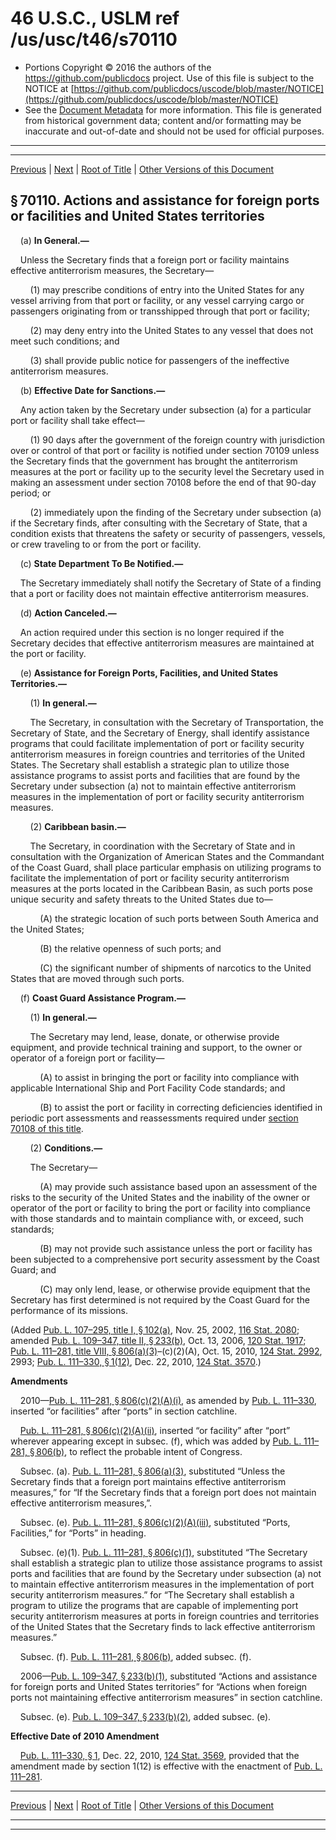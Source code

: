 ---
---

# 46 U.S.C., USLM ref /us/usc/t46/s70110

* Portions Copyright © 2016 the authors of the https://github.com/publicdocs project.
  Use of this file is subject to the NOTICE at [https://github.com/publicdocs/uscode/blob/master/NOTICE](https://github.com/publicdocs/uscode/blob/master/NOTICE)
* See the [Document Metadata](././../../../../../..//README.md) for more information.
  This file is generated from historical government data; content and/or formatting may be inaccurate and out-of-date and should not be used for official purposes.

----------
----------

[Previous](./../../../../../..//us/usc/t46/stVII/ch701/schI/m__us_usc_t46_s70109.md) | [Next](./../../../../../..//us/usc/t46/stVII/ch701/schI/m__us_usc_t46_s70111.md) | [Root of Title](./../../../../../../) | [Other Versions of this Document](https://publicdocs.github.io/go/links?ns=uslm&ref=%2Fus%2Fusc%2Ft46%2Fs70110)

## § 70110. Actions and assistance for foreign ports or facilities and United States territories

    (a) __In General.—__ 

    Unless the Secretary finds that a foreign port or facility maintains effective antiterrorism measures, the Secretary—

        (1) may prescribe conditions of entry into the United States for any vessel arriving from that port or facility, or any vessel carrying cargo or passengers originating from or transshipped through that port or facility;

        (2) may deny entry into the United States to any vessel that does not meet such conditions; and

        (3) shall provide public notice for passengers of the ineffective antiterrorism measures.

    (b) __Effective Date for Sanctions.—__ 

    Any action taken by the Secretary under subsection (a) for a particular port or facility shall take effect—

        (1) 90 days after the government of the foreign country with jurisdiction over or control of that port or facility is notified under section 70109 unless the Secretary finds that the government has brought the antiterrorism measures at the port or facility up to the security level the Secretary used in making an assessment under section 70108 before the end of that 90-day period; or

        (2) immediately upon the finding of the Secretary under subsection (a) if the Secretary finds, after consulting with the Secretary of State, that a condition exists that threatens the safety or security of passengers, vessels, or crew traveling to or from the port or facility.

    (c) __State Department To Be Notified.—__ 

    The Secretary immediately shall notify the Secretary of State of a finding that a port or facility does not maintain effective antiterrorism measures.

    (d) __Action Canceled.—__ 

    An action required under this section is no longer required if the Secretary decides that effective antiterrorism measures are maintained at the port or facility.

    (e) __Assistance for Foreign Ports, Facilities, and United States Territories.—__ 

        (1) __In general.—__ 

        The Secretary, in consultation with the Secretary of Transportation, the Secretary of State, and the Secretary of Energy, shall identify assistance programs that could facilitate implementation of port or facility security antiterrorism measures in foreign countries and territories of the United States. The Secretary shall establish a strategic plan to utilize those assistance programs to assist ports and facilities that are found by the Secretary under subsection (a) not to maintain effective antiterrorism measures in the implementation of port or facility security antiterrorism measures.

        (2) __Caribbean basin.—__ 

        The Secretary, in coordination with the Secretary of State and in consultation with the Organization of American States and the Commandant of the Coast Guard, shall place particular emphasis on utilizing programs to facilitate the implementation of port or facility security antiterrorism measures at the ports located in the Caribbean Basin, as such ports pose unique security and safety threats to the United States due to—

            (A) the strategic location of such ports between South America and the United States;

            (B) the relative openness of such ports; and

            (C) the significant number of shipments of narcotics to the United States that are moved through such ports.

    (f) __Coast Guard Assistance Program.—__ 

        (1) __In general.—__ 

        The Secretary may lend, lease, donate, or otherwise provide equipment, and provide technical training and support, to the owner or operator of a foreign port or facility—

            (A) to assist in bringing the port or facility into compliance with applicable International Ship and Port Facility Code standards; and

            (B) to assist the port or facility in correcting deficiencies identified in periodic port assessments and reassessments required under [section 70108 of this title][/us/usc/t46/s70108].

        (2) __Conditions.—__ 

        The Secretary—

            (A) may provide such assistance based upon an assessment of the risks to the security of the United States and the inability of the owner or operator of the port or facility to bring the port or facility into compliance with those standards and to maintain compliance with, or exceed, such standards;

            (B) may not provide such assistance unless the port or facility has been subjected to a comprehensive port security assessment by the Coast Guard; and

            (C) may only lend, lease, or otherwise provide equipment that the Secretary has first determined is not required by the Coast Guard for the performance of its missions.

(Added [Pub. L. 107–295, title I, § 102(a)][/us/pl/107/295/s102/a], Nov. 25, 2002, [116 Stat. 2080][/us/stat/116/2080]; amended [Pub. L. 109–347, title II, § 233(b)][/us/pl/109/347/s233/b], Oct. 13, 2006, [120 Stat. 1917][/us/stat/120/1917]; [Pub. L. 111–281, title VIII, § 806(a)(3)][/us/pl/111/281/s806/a/3]–(c)(2)(A), Oct. 15, 2010, [124 Stat. 2992][/us/stat/124/2992], 2993; [Pub. L. 111–330, § 1(12)][/us/pl/111/330/s1/12], Dec. 22, 2010, [124 Stat. 3570][/us/stat/124/3570].)

 __Amendments__ 

    2010—[Pub. L. 111–281, § 806(c)(2)(A)(i)][/us/pl/111/281/s806/c/2/A/i], as amended by [Pub. L. 111–330][/us/pl/111/330], inserted “or facilities” after “ports” in section catchline.

    [Pub. L. 111–281, § 806(c)(2)(A)(ii)][/us/pl/111/281/s806/c/2/A/ii], inserted “or facility” after “port” wherever appearing except in subsec. (f), which was added by [Pub. L. 111–281, § 806(b)][/us/pl/111/281/s806/b], to reflect the probable intent of Congress.

    Subsec. (a). [Pub. L. 111–281, § 806(a)(3)][/us/pl/111/281/s806/a/3], substituted “Unless the Secretary finds that a foreign port maintains effective antiterrorism measures,” for “If the Secretary finds that a foreign port does not maintain effective antiterrorism measures,”.

    Subsec. (e). [Pub. L. 111–281, § 806(c)(2)(A)(iii)][/us/pl/111/281/s806/c/2/A/iii], substituted “Ports, Facilities,” for “Ports” in heading.

    Subsec. (e)(1). [Pub. L. 111–281, § 806(c)(1)][/us/pl/111/281/s806/c/1], substituted “The Secretary shall establish a strategic plan to utilize those assistance programs to assist ports and facilities that are found by the Secretary under subsection (a) not to maintain effective antiterrorism measures in the implementation of port security antiterrorism measures.” for “The Secretary shall establish a program to utilize the programs that are capable of implementing port security antiterrorism measures at ports in foreign countries and territories of the United States that the Secretary finds to lack effective antiterrorism measures.”

    Subsec. (f). [Pub. L. 111–281, § 806(b)][/us/pl/111/281/s806/b], added subsec. (f).

    2006—[Pub. L. 109–347, § 233(b)(1)][/us/pl/109/347/s233/b/1], substituted “Actions and assistance for foreign ports and United States territories” for “Actions when foreign ports not maintaining effective antiterrorism measures” in section catchline.

    Subsec. (e). [Pub. L. 109–347, § 233(b)(2)][/us/pl/109/347/s233/b/2], added subsec. (e).

 __Effective Date of 2010 Amendment__ 

    [Pub. L. 111–330, § 1][/us/pl/111/330/s1], Dec. 22, 2010, [124 Stat. 3569][/us/stat/124/3569], provided that the amendment made by section 1(12) is effective with the enactment of [Pub. L. 111–281][/us/pl/111/281].

----------

[Previous](./../../../../../..//us/usc/t46/stVII/ch701/schI/m__us_usc_t46_s70109.md) | [Next](./../../../../../..//us/usc/t46/stVII/ch701/schI/m__us_usc_t46_s70111.md) | [Root of Title](./../../../../../../) | [Other Versions of this Document](https://publicdocs.github.io/go/links?ns=uslm&ref=%2Fus%2Fusc%2Ft46%2Fs70110)

----------
----------

[/us/usc/t46/s70108]: https://publicdocs.github.io/go/links?ns=uslm&ref=%2Fus%2Fusc%2Ft46%2Fs70108
[/us/pl/107/295/s102/a]: https://publicdocs.github.io/go/links?ns=uslm&ref=%2Fus%2Fpl%2F107%2F295%2Fs102%2Fa
[/us/stat/116/2080]: https://publicdocs.github.io/go/links?ns=uslm&ref=%2Fus%2Fstat%2F116%2F2080
[/us/pl/109/347/s233/b]: https://publicdocs.github.io/go/links?ns=uslm&ref=%2Fus%2Fpl%2F109%2F347%2Fs233%2Fb
[/us/stat/120/1917]: https://publicdocs.github.io/go/links?ns=uslm&ref=%2Fus%2Fstat%2F120%2F1917
[/us/pl/111/281/s806/a/3]: https://publicdocs.github.io/go/links?ns=uslm&ref=%2Fus%2Fpl%2F111%2F281%2Fs806%2Fa%2F3
[/us/stat/124/2992]: https://publicdocs.github.io/go/links?ns=uslm&ref=%2Fus%2Fstat%2F124%2F2992
[/us/pl/111/330/s1/12]: https://publicdocs.github.io/go/links?ns=uslm&ref=%2Fus%2Fpl%2F111%2F330%2Fs1%2F12
[/us/stat/124/3570]: https://publicdocs.github.io/go/links?ns=uslm&ref=%2Fus%2Fstat%2F124%2F3570
[/us/pl/111/281/s806/c/2/A/i]: https://publicdocs.github.io/go/links?ns=uslm&ref=%2Fus%2Fpl%2F111%2F281%2Fs806%2Fc%2F2%2FA%2Fi
[/us/pl/111/330]: https://publicdocs.github.io/go/links?ns=uslm&ref=%2Fus%2Fpl%2F111%2F330
[/us/pl/111/281/s806/c/2/A/ii]: https://publicdocs.github.io/go/links?ns=uslm&ref=%2Fus%2Fpl%2F111%2F281%2Fs806%2Fc%2F2%2FA%2Fii
[/us/pl/111/281/s806/b]: https://publicdocs.github.io/go/links?ns=uslm&ref=%2Fus%2Fpl%2F111%2F281%2Fs806%2Fb
[/us/pl/111/281/s806/a/3]: https://publicdocs.github.io/go/links?ns=uslm&ref=%2Fus%2Fpl%2F111%2F281%2Fs806%2Fa%2F3
[/us/pl/111/281/s806/c/2/A/iii]: https://publicdocs.github.io/go/links?ns=uslm&ref=%2Fus%2Fpl%2F111%2F281%2Fs806%2Fc%2F2%2FA%2Fiii
[/us/pl/111/281/s806/c/1]: https://publicdocs.github.io/go/links?ns=uslm&ref=%2Fus%2Fpl%2F111%2F281%2Fs806%2Fc%2F1
[/us/pl/111/281/s806/b]: https://publicdocs.github.io/go/links?ns=uslm&ref=%2Fus%2Fpl%2F111%2F281%2Fs806%2Fb
[/us/pl/109/347/s233/b/1]: https://publicdocs.github.io/go/links?ns=uslm&ref=%2Fus%2Fpl%2F109%2F347%2Fs233%2Fb%2F1
[/us/pl/109/347/s233/b/2]: https://publicdocs.github.io/go/links?ns=uslm&ref=%2Fus%2Fpl%2F109%2F347%2Fs233%2Fb%2F2
[/us/pl/111/330/s1]: https://publicdocs.github.io/go/links?ns=uslm&ref=%2Fus%2Fpl%2F111%2F330%2Fs1
[/us/stat/124/3569]: https://publicdocs.github.io/go/links?ns=uslm&ref=%2Fus%2Fstat%2F124%2F3569
[/us/pl/111/281]: https://publicdocs.github.io/go/links?ns=uslm&ref=%2Fus%2Fpl%2F111%2F281


